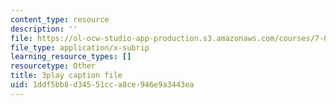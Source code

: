 ```yaml
---
content_type: resource
description: ''
file: https://ol-ocw-studio-app-production.s3.amazonaws.com/courses/7-016-introductory-biology-fall-2018/1ddf5bb8d34551cca8ce946e9a3443ea_iz7rWK5cqjE.vtt
file_type: application/x-subrip
learning_resource_types: []
resourcetype: Other
title: 3play caption file
uid: 1ddf5bb8-d345-51cc-a8ce-946e9a3443ea
---
```

